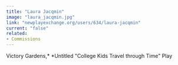 ```yaml
---
title: "Laura Jacqmin"
image: "laura_jacqmin.jpg"
link: "newplayexchange.org/users/634/laura-jacqmin"
current: "false"
related:
- Commissions
---
```


Victory Gardens,* *Untitled "College Kids Travel through Time" Play

